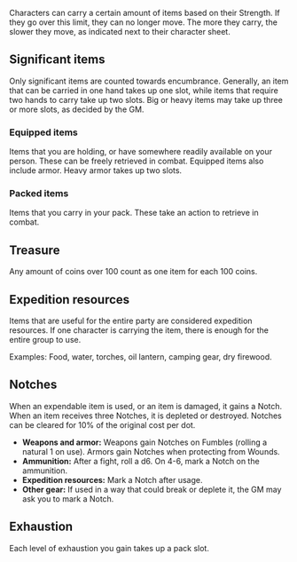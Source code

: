 Characters can carry a certain amount of items based on their Strength. If they go over this limit, they can no longer move. The more they carry, the slower they move, as indicated next to their character sheet.

## Significant items
Only significant items are counted towards encumbrance. Generally, an item that can be carried in one hand takes up one slot, while items that require two hands to carry take up two slots. Big or heavy items may take up three or more slots, as decided by the GM.

### Equipped items
Items that you are holding, or have somewhere readily available on your person. These can be freely retrieved in combat. Equipped items also include armor. Heavy armor takes up two slots.

### Packed items
Items that you carry in your pack. These take an action to retrieve in combat.

## Treasure
Any amount of coins over 100 count as one item for each 100 coins.

## Expedition resources
Items that are useful for the entire party are considered expedition resources. If one character is carrying the item, there is enough for the entire group to use.

Examples: Food, water, torches, oil lantern, camping gear, dry firewood.

## Notches

When an expendable item is used, or an item is damaged, it gains a Notch. When an item receives three Notches, it is depleted or destroyed. Notches can be cleared for 10% of the original cost per dot.

- **Weapons and armor:** Weapons gain Notches on Fumbles (rolling a natural 1 on use). Armors gain Notches when protecting from Wounds.
- **Ammunition:** After a fight, roll a d6. On 4-6, mark a Notch on the ammunition.
- **Expedition resources:** Mark a Notch after usage.
- **Other gear:** If used in a way that could break or deplete it, the GM may ask you to mark a Notch.
## Exhaustion
Each level of exhaustion you gain takes up a pack slot.
